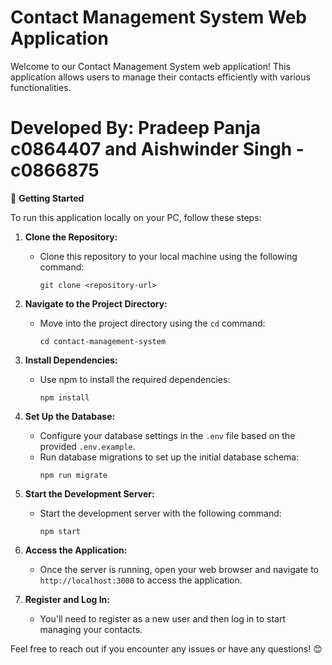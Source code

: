 # Contact Management System Web Application

Welcome to our Contact Management System web application! This application allows users to manage their contacts efficiently with various functionalities.

# Developed By: Pradeep Panja c0864407 and Aishwinder Singh - c0866875

🚀 **Getting Started**

To run this application locally on your PC, follow these steps:

1. **Clone the Repository:**

   - Clone this repository to your local machine using the following command:
     ```
     git clone <repository-url>
     ```

2. **Navigate to the Project Directory:**

   - Move into the project directory using the `cd` command:
     ```
     cd contact-management-system
     ```

3. **Install Dependencies:**

   - Use npm to install the required dependencies:
     ```
     npm install
     ```

4. **Set Up the Database:**
   - Configure your database settings in the `.env` file based on the provided `.env.example`.
   - Run database migrations to set up the initial database schema:
     ```
     npm run migrate
     ```

5. **Start the Development Server:**

   - Start the development server with the following command:
     ```
     npm start
     ```

6. **Access the Application:**

   - Once the server is running, open your web browser and navigate to `http://localhost:3000` to access the application.

7. **Register and Log In:**
   - You'll need to register as a new user and then log in to start managing your contacts.

Feel free to reach out if you encounter any issues or have any questions! 😊
